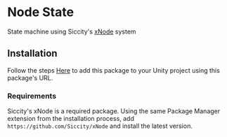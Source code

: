 # Node State

State machine using Siccity's [xNode](https://github.com/Siccity/xNode) system

## Installation
Follow the steps [Here](https://github.com/FedoraDevStudios/Installation-Unity) to add this package to your Unity project using this package's URL.

### Requirements
Siccity's xNode is a required package. Using the same Package Manager extension from the installation process, add `https://github.com/Siccity/xNode` and install the latest version.